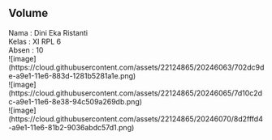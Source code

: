 <h2>Volume</h2>
Nama : Dini Eka Ristanti <br>
Kelas : XI RPL 6 <br>
Absen : 10<br>
![image](https://cloud.githubusercontent.com/assets/22124865/20246063/702dc9de-a9e1-11e6-883d-1281b5281a1e.png)<br>
![image](https://cloud.githubusercontent.com/assets/22124865/20246065/7d10c2dc-a9e1-11e6-8e38-94c509a269db.png)<br>
![image](https://cloud.githubusercontent.com/assets/22124865/20246070/8d2fffd4-a9e1-11e6-81b2-9036abdc57d1.png)<br>
